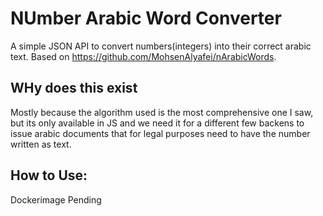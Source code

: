 # NUmber Arabic Word Converter

A simple JSON API to convert numbers(integers) into their correct arabic text. 
Based on https://github.com/MohsenAlyafei/nArabicWords.

## WHy does this exist

Mostly because the algorithm used is the most comprehensive one I saw, 
but its only available in JS and we need it for a different few backens to 
issue arabic documents that for legal purposes need to have the number
written as text.

## How to Use:

Dockerimage Pending

